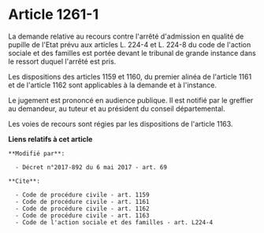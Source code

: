 # Article 1261-1

La demande relative au recours contre l'arrêté d'admission en qualité de pupille de l'Etat prévu aux articles L. 224-4 et L.
224-8 du code de l'action sociale et des familles est portée devant le tribunal de grande instance dans le ressort duquel
l'arrêté est pris.

Les dispositions des articles 1159 et 1160, du premier alinéa de l'article 1161 et de l'article 1162 sont applicables à la
demande et à l'instance.

Le jugement est prononcé en audience publique. Il est notifié par le greffier au demandeur, au tuteur et au président du
conseil départemental.

Les voies de recours sont régies par les dispositions de l'article 1163.

**Liens relatifs à cet article**

	**Modifié par**:

	  - Décret n°2017-892 du 6 mai 2017 - art. 69

	**Cite**:

	  - Code de procédure civile - art. 1159
	  - Code de procédure civile - art. 1161
	  - Code de procédure civile - art. 1162
	  - Code de procédure civile - art. 1163
	  - Code de l'action sociale et des familles - art. L224-4
